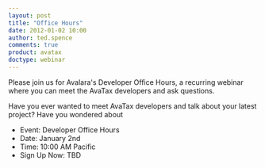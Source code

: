 ```yaml
---
layout: post
title: "Office Hours"
date: 2012-01-02 10:00
author: ted.spence
comments: true
product: avatax
doctype: webinar
---
```


Please join us for Avalara's Developer Office Hours, a recurring webinar where you can meet the AvaTax developers and ask questions.  

Have you ever wanted to meet AvaTax developers and talk about your latest project?  Have you wondered about 

<ul class="normal">
	<li>Event: Developer Office Hours</li>
	<li>Date: January 2nd</li>
	<li>Time: 10:00 AM Pacific</li>
	<li>Sign Up Now: TBD</li>
</ul>
